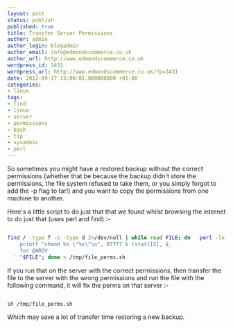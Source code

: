 ```yaml
---
layout: post
status: publish
published: true
title: Transfer Server Permissions
author: admin
author_login: blogadmin
author_email: info@edmondscommerce.co.uk
author_url: http://www.edmondscommerce.co.uk
wordpress_id: 3431
wordpress_url: http://www.edmondscommerce.co.uk/?p=3431
date: 2012-09-17 15:00:01.000000000 +01:00
categories:
- linux
tags:
- find
- linux
- server
- permissions
- bash
- tip
- sysadmin
- perl
---
```

So sometimes you might have a restored backup without the correct permissions (whether that be because the backup didn't store the permissions, the file system refused to take them, or you simply forgot to add the -p flag to tar!) and you want to copy the permissions from one machine to another.

Here's a little script to do just that that we found whilst browsing the internet to do just that (uses perl and find) :-
```bash

find / -type f -o -type d 2>/dev/null | while read FILE; do   perl -le'
    printf "chmod %o \"%s\"\n", 07777 & (stat)[2], $_
    for @ARGV
  ' "$FILE"; done > /tmp/file_perms.sh

```

If you run that on the server with the correct permissions, then transfer the file to the server with the wrong permissions and run the file with the following command, it will fix the perms on that server :-
```bash

sh /tmp/file_perms.sh

```

Which may save a lot of transfer time restoring a new backup.
